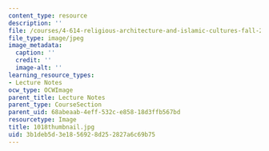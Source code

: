```yaml
---
content_type: resource
description: ''
file: /courses/4-614-religious-architecture-and-islamic-cultures-fall-2002/3b1deb5d3e1856928d252827a6c69b75_1018thumbnail.jpg
file_type: image/jpeg
image_metadata:
  caption: ''
  credit: ''
  image-alt: ''
learning_resource_types:
- Lecture Notes
ocw_type: OCWImage
parent_title: Lecture Notes
parent_type: CourseSection
parent_uid: 68abeaab-4eff-532c-e858-18d3ffb567bd
resourcetype: Image
title: 1018thumbnail.jpg
uid: 3b1deb5d-3e18-5692-8d25-2827a6c69b75
---
```


